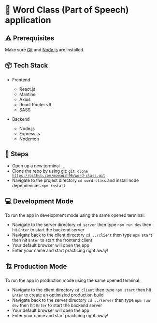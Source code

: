 # :speech_balloon: Word Class (Part of Speech) application
## :warning: Prerequisites
Make sure [Git](https://git-scm.com/) and [Node.js](https://nodejs.org/) are installed.

## :package: Tech Stack
- Frontend
  - React.js
  - Mantine
  - Axios
  - React Router v6
  - SASS
  
- Backend
  - Node.js
  - Express.js
  - Nodemon

## :scroll: Steps
- Open up a new terminal
- Clone the repo by using git: <code>git clone https://github.com/mowagih96/word-class.git</code>
- Navigate to the project directory <code>cd word-class</code> and install node dependencies <code>npm install</code>

## :computer:	Development Mode
To run the app in development mode using the same opened terminal:
  - Navigate to the server directory <code>cd server</code> then type <code>npm run dev</code> then hit <code>Enter</code> to start the backend server
  - Navigate back to the client directory <code>cd ../client</code> then type <code>npm start</code> then hit <code>Enter</code> to start the frontend client
  - Your default browser will open the app
  - Enter your name and start practicing right away!
 
## :building_construction: Production Mode
 To run the app in production mode using the same opened terminal:
   - Navigate to the client directory <code>cd client</code> then type <code>npm start</code> then hit <code>Enter</code> to create an optimizied production build
   - Navigate back to the server directory <code>cd ../server</code> then type <code>npm run dev</code> then hit <code>Enter</code> to start the backend server
   - Your default browser will open the app
   - Enter your name and start practicing right away!
